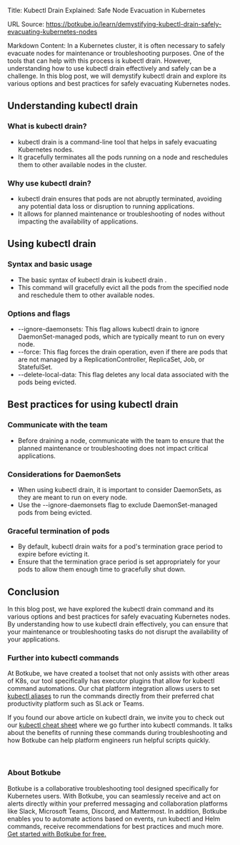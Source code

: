 Title: Kubectl Drain Explained: Safe Node Evacuation in Kubernetes

URL Source: https://botkube.io/learn/demystifying-kubectl-drain-safely-evacuating-kubernetes-nodes

Markdown Content:
In a Kubernetes cluster, it is often necessary to safely evacuate nodes for maintenance or troubleshooting purposes. One of the tools that can help with this process is kubectl drain. However, understanding how to use kubectl drain effectively and safely can be a challenge. In this blog post, we will demystify kubectl drain and explore its various options and best practices for safely evacuating Kubernetes nodes.

**Understanding kubectl drain**
-------------------------------

### **What is kubectl drain?**

*   kubectl drain is a command-line tool that helps in safely evacuating Kubernetes nodes.
*   It gracefully terminates all the pods running on a node and reschedules them to other available nodes in the cluster.

### **Why use kubectl drain?**

*   kubectl drain ensures that pods are not abruptly terminated, avoiding any potential data loss or disruption to running applications.
*   It allows for planned maintenance or troubleshooting of nodes without impacting the availability of applications.

**Using kubectl drain**
-----------------------

### **Syntax and basic usage**

*   The basic syntax of kubectl drain is kubectl drain .
*   This command will gracefully evict all the pods from the specified node and reschedule them to other available nodes.

### **Options and flags**

*   \--ignore-daemonsets: This flag allows kubectl drain to ignore DaemonSet-managed pods, which are typically meant to run on every node.
*   \--force: This flag forces the drain operation, even if there are pods that are not managed by a ReplicationController, ReplicaSet, Job, or StatefulSet.
*   \--delete-local-data: This flag deletes any local data associated with the pods being evicted.

**Best practices for using kubectl drain**
------------------------------------------

### **Communicate with the team**

*   Before draining a node, communicate with the team to ensure that the planned maintenance or troubleshooting does not impact critical applications.

### **Considerations for DaemonSets**

*   When using kubectl drain, it is important to consider DaemonSets, as they are meant to run on every node.
*   Use the --ignore-daemonsets flag to exclude DaemonSet-managed pods from being evicted.

### **Graceful termination of pods**

*   By default, kubectl drain waits for a pod's termination grace period to expire before evicting it.
*   Ensure that the termination grace period is set appropriately for your pods to allow them enough time to gracefully shut down.

**Conclusion**
--------------

In this blog post, we have explored the kubectl drain command and its various options and best practices for safely evacuating Kubernetes nodes. By understanding how to use kubectl drain effectively, you can ensure that your maintenance or troubleshooting tasks do not disrupt the availability of your applications.

### **Further into kubectl commands**

At Botkube, we have created a toolset that not only assists with other areas of K8s, our tool specifically has executor plugins that allow for kubectl command automations. Our chat platform integration allows users to set [kubectl aliases](https://botkube.io/blog/command-line-magic-simplify-your-life-with-custom-kubernetes-kubectrl-aliases-on-botkube) to run the commands directly from their preferred chat productivity platform such as Sl.ack or Teams.

If you found our above article on kubectl drain, we invite you to check out our [kubectl cheat sheet](https://botkube.io/learn/kubectl-cheat-sheet) where we go further into kubectl commands. It talks about the benefits of running these commands during troubleshooting and how Botkube can help platform engineers run helpful scripts quickly.

‍

### About Botkube

Botkube is a collaborative troubleshooting tool designed specifically for Kubernetes users. With Botkube, you can seamlessly receive and act on alerts directly within your preferred messaging and collaboration platforms like Slack, Microsoft Teams, Discord, and Mattermost. In addition, Botkube enables you to automate actions based on events, run kubectl and Helm commands, receive recommendations for best practices and much more. [Get started with Botkube for free.](https://app.botkube.io/)

